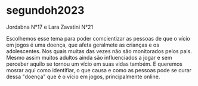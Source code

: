 # segundoh2023
Jordabna N°17 e Lara Zavatini N°21


  Escolhemos esse tema para poder comcientizar as pessoas de que o vício em jogos é uma doença, que afeta geralmete as 
crianças e os adolescentes. Nos quais muitas das vezes não são monitorados pelos pais.
 Mesmo assim muitos adultos ainda são influenciados a jogar e sem perceber aquilo se tornou um vício em suas vidas
também.
   E queremos mosrar aqui como identifiar, o que causa e como as pessoas pode se curar dessa "doença" que é o vício em 
jogos, principalmente online.